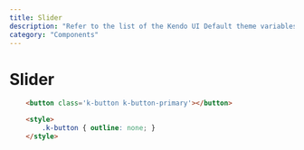 ```yaml
---
title: Slider
description: "Refer to the list of the Kendo UI Default theme variables available for customization."
category: "Components"
---
```


# Slider

```html
    <button class='k-button k-button-primary'></button>

    <style>
        .k-button { outline: none; }
    </style>
```
